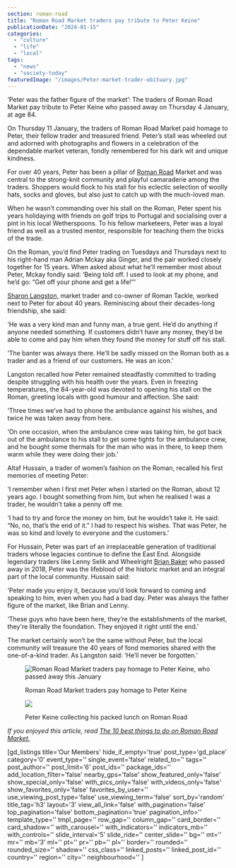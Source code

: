 ```yaml
---
section: roman-road
title: "Roman Road Market traders pay tribute to Peter Keine"
publicationDate: "2024-01-15"
categories: 
  - "culture"
  - "life"
  - "local"
tags: 
  - "news"
  - "society-today"
featuredImage: "/images/Peter-market-trader-obituary.jpg"
---
```


‘Peter was the father figure of the market’: The traders of Roman Road Market pay tribute to Peter Keine who passed away on Thursday 4 January, at age 84.

On Thursday 11 January, the traders of Roman Road Market paid homage to Peter, their fellow trader and treasured friend. Peter’s stall was wheeled out and adorned with photographs and flowers in a celebration of the dependable market veteran, fondly remembered for his dark wit and unique kindness.

For over 40 years, Peter has been a pillar of [Roman Road](https://romanroadlondon.com/rosa-rogina-london-festival-architecture-interview/) Market and was central to the strong-knit community and playful camaraderie among the traders. Shoppers would flock to his stall for his eclectic selection of woolly hats, socks and gloves, but also just to catch up with the much-loved man.

When he wasn’t commanding over his stall on the Roman, Peter spent his years holidaying with friends on golf trips to Portugal and socialising over a pint in his local Wetherspoons. To his fellow marketeers, Peter was a loyal friend as well as a trusted mentor, responsible for teaching them the tricks of the trade.

On the Roman, you’d find Peter trading on Tuesdays and Thursdays next to his right-hand man Adrian Mckay aka Ginger, and the pair worked closely together for 15 years. When asked about what he’ll remember most about Peter, Mckay fondly said: ‘Being told off. I used to look at my phone, and he’d go: “Get off your phone and get a life!”'

[Sharon Langston,](https://romanroadlondon.com/roman-tackle-fishing-shop/) market trader and co-owner of Roman Tackle, worked next to Peter for about 40 years. Reminiscing about their decades-long friendship, she said:

‘He was a very kind man and funny man, a true gent. He’d do anything if anyone needed something. If customers didn’t have any money, they’d be able to come and pay him when they found the money for stuff off his stall.

‘The banter was always there. He’ll be sadly missed on the Roman both as a trader and as a friend of our customers. He was an icon.’

Langston recalled how Peter remained steadfastly committed to trading despite struggling with his health over the years. Even in freezing temperatures, the 84-year-old was devoted to opening his stall on the Roman, greeting locals with good humour and affection. She said:

‘Three times we’ve had to phone the ambulance against his wishes, and twice he was taken away from here.

‘On one occasion, when the ambulance crew was taking him, he got back out of the ambulance to his stall to get some tights for the ambulance crew, and he bought some thermals for the man who was in there, to keep them warm while they were doing their job.’

Altaf Hussain, a trader of women’s fashion on the Roman, recalled his first memories of meeting Peter:

‘I remember when I first met Peter when I started on the Roman, about 12 years ago. I bought something from him, but when he realised I was a trader, he wouldn’t take a penny off me. 

‘I had to try and force the money on him, but he wouldn’t take it. He said: “No, no, that’s the end of it.” I had to respect his wishes. That was Peter, he was so kind and lovely to everyone and the customers.’

For Hussain, Peter was part of an irreplaceable generation of traditional traders whose legacies continue to define the East End. Alongside legendary traders like Lenny Selik and Wheelright [Brian Baker](https://romanroadlondon.com/roman-road-market-traders-pay-tribute-brian-baker/) who passed away in 2018, Peter was the lifeblood of the historic market and an integral part of the local community. Hussain said:

‘Peter made you enjoy it, because you’d look forward to coming and speaking to him, even when you had a bad day. Peter was always the father figure of the market, like Brian and Lenny. 

‘These guys who have been here, they’re the establishments of the market, they're literally the foundation. They enjoyed it right until the end.’

The market certainly won’t be the same without Peter, but the local community will treasure the 40 years of fond memories shared with the one-of-a-kind trader. As Langston said: ‘He’ll never be forgotten.'

<figure>

![Roman Road Market traders pay homage to Peter Keine, who passed away this January](/images/market-traders-pay-tribute-to-peter-1024x683.jpg)

<figcaption>

Roman Road Market traders pay homage to Peter Keine

</figcaption>

</figure>

<figure>

![](/images/Obituary-peter-marlet-trader-1024x683.jpg)

<figcaption>

Peter Keine collecting his packed lunch on Roman Road

</figcaption>

</figure>

_If you enjoyed this article, read_ [_The 10 best things to do on Roman Road Market._](https://romanroadlondon.com/best-things-to-do-on-roman-road-market/)

\[gd\_listings title='Our Members' hide\_if\_empty='true' post\_type='gd\_place' category='0' event\_type='' single\_event='false' related\_to='' tags='' post\_author='' post\_limit='6' post\_ids='' package\_ids='' add\_location\_filter='false' nearby\_gps='false' show\_featured\_only='false' show\_special\_only='false' with\_pics\_only='false' with\_videos\_only='false' show\_favorites\_only='false' favorites\_by\_user='' use\_viewing\_post\_type='false' use\_viewing\_term='false' sort\_by='random' title\_tag='h3' layout='3' view\_all\_link='false' with\_pagination='false' top\_pagination='false' bottom\_pagination='true' pagination\_info='' template\_type='' tmpl\_page='' row\_gap='' column\_gap='' card\_border='' card\_shadow='' with\_carousel='' with\_indicators='' indicators\_mb='' with\_controls='' slide\_interval='5' slide\_ride='' center\_slide='' bg='' mt='' mr='' mb='3' ml='' pt='' pr='' pb='' pl='' border='' rounded='' rounded\_size='' shadow='' css\_class='' linked\_posts='' linked\_post\_id='' country='' region='' city='' neighbourhood='' \]
